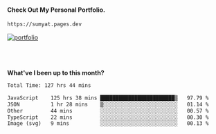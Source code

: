 #### Check Out My Personal Portfolio.
````bash
https://sumyat.pages.dev
````

<a href='https://sumyat.pages.dev/'>
    <img src='https://github.com/sumyat-aung/sumyat-aung/assets/108873224/c9b4f2be-c585-4dd3-84e1-692c3854a6d8' alt='portfolio' align='center' />
</a>


<br />
<br />


<br />
<br />

**What've I been up to this month?**

<!--START_SECTION:waka-->

```txt
Total Time: 127 hrs 44 mins

JavaScript    125 hrs 38 mins ████████████████████████▒   97.79 %
JSON          1 hr 28 mins    ▒░░░░░░░░░░░░░░░░░░░░░░░░   01.14 %
Other         44 mins         ░░░░░░░░░░░░░░░░░░░░░░░░░   00.57 %
TypeScript    22 mins         ░░░░░░░░░░░░░░░░░░░░░░░░░   00.30 %
Image (svg)   9 mins          ░░░░░░░░░░░░░░░░░░░░░░░░░   00.13 %
```

<!--END_SECTION:waka-->




